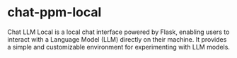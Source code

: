 # chat-ppm-local
Chat LLM Local is a local chat interface powered by Flask, enabling users to interact with a Language Model (LLM) directly on their machine. It provides a simple and customizable environment for experimenting with LLM models.
